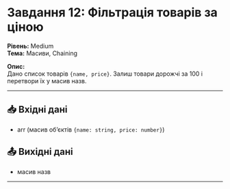 # Завдання 12: Фільтрація товарів за ціною
**Рівень:** Medium  
**Тема:** Масиви, Chaining  

**Опис:**  
Дано список товарів `{name, price}`. Залиш товари дорожчі за 100 і перетвори їх у масив назв.  

---
## 📥 Вхідні дані
- arr (масив об’єктів `{name: string, price: number}`)

## 📤 Вихідні дані
- масив назв

---
